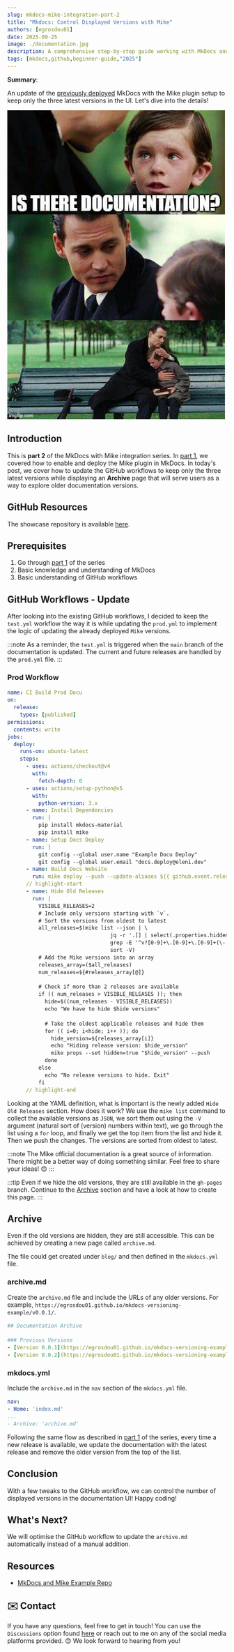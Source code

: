 ```yaml
---
slug: mkdocs-mike-integration-part-2
title: "Mkdocs: Control Displayed Versions with Mike"
authors: [egrosdou01]
date: 2025-09-25
image: ./documentation.jpg
description: A comprehensive step-by-step guide working with MkDocs and the Mike plugin. Today we demonstrate how to control the visible documentation versions in the UI.
tags: [mkdocs,github,beginner-guide,"2025"]
---
```


**Summary**:

An update of the [previously deployed](mkdocs-mike-integration.md) MkDocs with the Mike plugin setup to keep only the three latest versions in the UI. Let's dive into the details!

<!--truncate-->
![title image reading "Documentation Meme"](documentation.jpg)

## Introduction

This is **part 2** of the MkDocs with Mike integration series. In [part 1](mkdocs-mike-integration.md), we covered how to enable and deploy the Mike plugin in MkDocs. In today's post, we cover how to update the GitHub workflows to keep only the three latest versions while displaying an **Archive** page that will serve users as a way to explore older documentation versions.

## GitHub Resources

The showcase repository is available [here](https://github.com/egrosdou01/mkdocs-versioning-example).

## Prerequisites

1. Go through [part 1](mkdocs-mike-integration.md) of the series
1. Basic knowledge and understanding of MkDocs
1. Basic understanding of GitHub workflows

## GitHub Workflows - Update

After looking into the existing GitHub workflows, I decided to keep the `test.yml` workflow the way it is while updating the `prod.yml` to implement the logic of updating the already deployed `Mike` versions.

:::note
As a reminder, the `test.yml` is triggered when the `main` branch of the documentation is updated. The current and future releases are handled by the `prod.yml` file.
:::

### Prod Workflow

```yaml showLineNumbers
name: CI Build Prod Docu
on:
  release:
    types: [published]
permissions:
  contents: write
jobs:
  deploy:
    runs-on: ubuntu-latest
    steps:
      - uses: actions/checkout@v4
        with:
          fetch-depth: 0
      - uses: actions/setup-python@v5
        with:
          python-version: 3.x
      - name: Install Dependencies
        run: |
          pip install mkdocs-material
          pip install mike
      - name: Setup Docs Deploy
        run: |
          git config --global user.name "Example Docu Deploy"
          git config --global user.email "docs.deploy@eleni.dev"
      - name: Build Docs Website
        run: mike deploy --push --update-aliases ${{ github.event.release.tag_name }} latest
      // highlight-start
      - name: Hide Old Releases
        run: |
          VISIBLE_RELEASES=2
          # Include only versions starting with `v`.
          # Sort the versions from oldest to latest
          all_releases=$(mike list --json | \
                                 jq -r '.[] | select(.properties.hidden | not) | .version' | \
                                 grep -E '^v?[0-9]+\.[0-9]+\.[0-9]+(\-.*)?$' | \
                                 sort -V)
          # Add the Mike versions into an array
          releases_array=($all_releases)
          num_releases=${#releases_array[@]}

          # Check if more than 2 releases are available
          if (( num_releases > VISIBLE_RELEASES )); then
            hide=$((num_releases - VISIBLE_RELEASES))
            echo "We have to hide $hide versions"
            
            # Take the oldest applicable releases and hide them
            for (( i=0; i<hide; i++ )); do
              hide_version=${releases_array[i]}
              echo "Hiding release version: $hide_version"
              mike props --set hidden=true "$hide_version" --push 
            done
          else
            echo "No release versions to hide. Exit"
          fi
      // highlight-end
```

Looking at the YAML definition, what is important is the newly added `Hide Old Releases` section. How does it work? We use the `mike list` command to collect the available versions as `JSON`, we sort them out using the `-V` argument (natural sort of (version) numbers within text), we go through the list using a `for` loop, and finally we get the top item from the list and hide it. Then we push the changes. The versions are sorted from oldest to latest.

:::note
The Mike official documentation is a great source of information. There might be a better way of doing something similar. Feel free to share your ideas! 😊
:::

:::tip
Even if we hide the old versions, they are still available in the `gh-pages` branch. Continue to the [Archive](#archive) section and have a look at how to create this page.
:::

## Archive

Even if the old versions are hidden, they are still accessible. This can be achieved by creating a new page called `archive.md`.

The file could get created under `blog/` and then defined in the `mkdocs.yml` file.

### archive.md

Create the `archive.md` file and include the URLs of any older versions. For example, ```https://egrosdou01.github.io/mkdocs-versioning-example/v0.0.1/```.

```yaml
## Documentation Archive

### Previous Versions
- [Version 0.0.1](https://egrosdou01.github.io/mkdocs-versioning-example/v0.0.1/)
- [Version 0.0.2](https://egrosdou01.github.io/mkdocs-versioning-example/v0.0.2/)
```

### mkdocs.yml

Include the `archive.md` in the `nav` section of the `mkdocs.yml` file.

```yaml
nav:
- Home: 'index.md'
...
- Archive: 'archive.md'
```

Following the same flow as described in [part 1](mkdocs-mike-integration.md) of the series, every time a new release is available, we update the documentation with the latest release and remove the older version from the top of the list.

## Conclusion

With a few tweaks to the GitHub workflow, we can control the number of displayed versions in the documentation UI! Happy coding!

## What's Next?

We will optimise the GitHub workflow to update the `archive.md` automatically instead of a manual addition.

## Resources

- [MkDocs and Mike Example Repo](https://github.com/mkdocs-material/example-versioning/tree/master)

## ✉️ Contact

If you have any questions, feel free to get in touch! You can use the `Discussions` option found [here](https://github.com/egrosdou01/blog.grosdouli.dev/discussions) or reach out to me on any of the social media platforms provided. 😊 We look forward to hearing from you!
